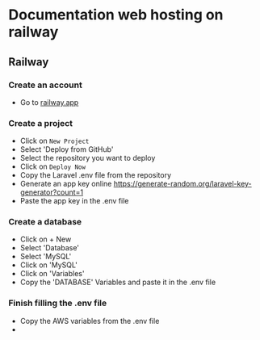 # Documentation web hosting on railway

## Railway 
### Create an account
- Go to [railway.app](railway.app)

### Create a project
- Click on `New Project`
- Select 'Deploy from GitHub'
- Select the repository you want to deploy
- Click on `Deploy Now`
- Copy the Laravel .env file from the repository
- Generate an app key online https://generate-random.org/laravel-key-generator?count=1
- Paste the app key in the .env file

### Create a database
 - Click on + New
 - Select 'Database'
 - Select 'MySQL'
 - Click on 'MySQL'
 - Click on 'Variables'
 - Copy the 'DATABASE' Variables and paste it in the .env file

### Finish filling the .env file
 - Copy the AWS variables from the .env file
 - 

